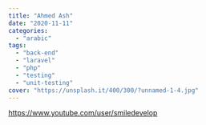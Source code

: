 ```yaml
---
title: "Ahmed Ash"
date: "2020-11-11"
categories:
  - "arabic"
tags:
  - "back-end"
  - "laravel"
  - "php"
  - "testing"
  - "unit-testing"
cover: "https://unsplash.it/400/300/?unnamed-1-4.jpg"
---
```


https://www.youtube.com/user/smiledevelop
